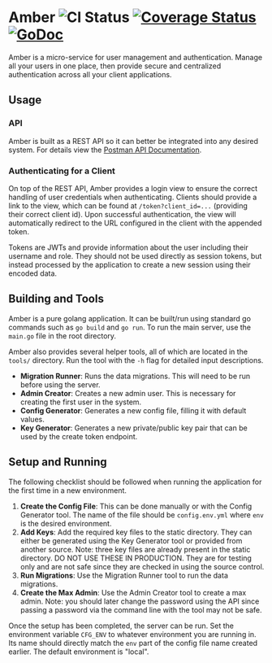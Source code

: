 # Amber ![CI Status](https://github.com/mhogar/amber/actions/workflows/CI.yml/badge.svg) [![Coverage Status](https://coveralls.io/repos/github/mhogar/amber/badge.svg)](https://coveralls.io/github/mhogar/amber) [![GoDoc](https://godoc.org/github.com/mhogar/amber?status.svg)](https://pkg.go.dev/github.com/mhogar/amber)

Amber is a micro-service for user management and authentication. Manage all your users in one place, then provide secure and centralized authentication across all your client applications.

## Usage

### API

Amber is built as a REST API so it can better be integrated into any desired system. For details view the [Postman API Documentation](https://documenter.getpostman.com/view/11281814/UUxtEqag).

### Authenticating for a Client

On top of the REST API, Amber provides a login view to ensure the correct handling of user credentials when authenticating. Clients should provide a link to the view, which can be found at `/token?client_id=...` (providing their correct client id). Upon successful authentication, the view will automatically redirect to the URL configured in the client with the appended token.

Tokens are JWTs and provide information about the user including their username and role. They should not be used directly as session tokens, but instead processed by the application to create a new session using their encoded data.

## Building and Tools

Amber is a pure golang application. It can be built/run using standard go commands such as `go build` and `go run`. To run the main server, use the `main.go` file in the root directory.

Amber also provides several helper tools, all of which are located in the `tools/` directory. Run the tool with the `-h` flag for detailed input descriptions.
- __Migration Runner__: Runs the data migrations. This will need to be run before using the server.
- __Admin Creator__: Creates a new admin user. This is necessary for creating the first user in the system.
- __Config Generator__: Generates a new config file, filling it with default values.
- __Key Generator__: Generates a new private/public key pair that can be used by the create token endpoint.

## Setup and Running

The following checklist should be followed when running the application for the first time in a new environment.
1. __Create the Config File__: This can be done manually or with the Config Generator tool. The name of the file should be `config.env.yml` where `env` is the desired environment.
1. __Add Keys__: Add the required key files to the static directory. They can either be generated using the Key Generator tool or provided from another source. Note: three key files are already present in the static directory. DO NOT USE THESE IN PRODUCTION. They are for testing only and are not safe since they are checked in using the source control.
1. __Run Migrations__: Use the Migration Runner tool to run the data migrations.
1. __Create the Max Admin__: Use the Admin Creator tool to create a max admin. Note: you should later change the password using the API since passing a password via the command line with the tool may not be safe.

Once the setup has been completed, the server can be run. Set the environment variable `CFG_ENV` to whatever environment you are running in. Its name should directly match the `env` part of the config file name created earlier. The default environment is "local".
